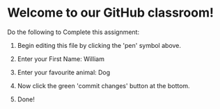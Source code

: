 # Welcome to our GitHub classroom!

Do the following to Complete this assignment:

1. Begin editing this file by clicking the 'pen' symbol above.

2. Enter your First Name: William 

3. Enter your favourite animal: Dog

4. Now click the green 'commit changes' button at the bottom.

5. Done!
